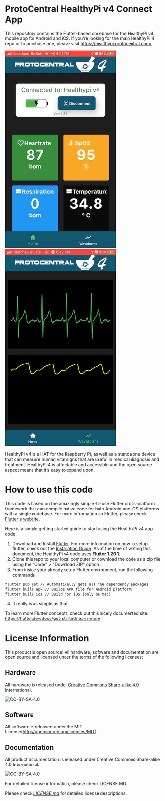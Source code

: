 # ProtoCentral HealthyPi v4 Connect App

This repository contains the Flutter-based codebase for the HealthyPi v4 mobile app for Android and iOS. If you're looking for the main HealthyPi 4 repo or to purchase one, please visit https://healthypi.protocentral.com/

![HealthyPi 4 App](docs/images/hpi4_screen1.jpg)  ![HealthyPi 4 App](docs/images/hpi4_screen2.jpg)

HealthyPi v4 is a HAT for the Raspberry Pi, as well as a standalone device that can measure human vital signs that are useful in medical diagnosis and treatment. HealthyPi 4 is affordable and accessible and the open source aspect means that it’s easy to expand upon.

# How to use this code

This code is based on the amazingly simple-to-use Flutter cross-platform framework that can compile native code for both Android and iOS platforms with a single codebase. For more infromation on Flutter, please check [Flutter's website](https://flutter.dev/).

Here is a simple getting started guide to start using the HealthyPi v4 app code. 

1. Download and Install [Flutter](https://flutter.dev/). For more information on how to setup flutter, check out the [Installation Guide](https://flutter.dev/docs/get-started/install). As of the time of writing this document, the HealthyPi v4 code uses **Flutter 1.20.1**.
2. Clone this repo to your local computer or download the code as a zip file using the "Code" > "Download ZIP" option. 
3. From inside your already setup Flutter environment, run the following commands

``` 
flutter pub get // Automatically gets all the dependency packages
flutter build apk // Builds APK file for Android platforms
flutter build ios // Build for iOS (only on mac)
```

4. It really is as simple as that. 

To learn more Flutter concepts, check out this nicely documented site: https://flutter.dev/docs/get-started/learn-more
   
# License Information

This product is open source! All hardware, software and documentation are open source and licensed under the terms of the following licenses:

## Hardware

All hardware is released under [Creative Commons Share-alike 4.0 International](http://creativecommons.org/licenses/by-sa/4.0/).

![CC-BY-SA-4.0](https://i.creativecommons.org/l/by-sa/4.0/88x31.png)

## Software

All software is released under the MIT License(http://opensource.org/licenses/MIT).

## Documentation

All product documentation is released under Creative Commons Share-alike 4.0 International.

![CC-BY-SA-4.0](https://i.creativecommons.org/l/by-sa/4.0/88x31.png)

For detailed license information, please check LICENSE.MD.

Please check [*LICENSE.md*](LICENSE.md) for detailed license descriptions.
